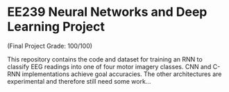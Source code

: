 # EE239 Neural Networks and Deep Learning Project

(Final Project Grade: 100/100)

This repository contains the code and dataset for training an RNN to classify EEG readings into one of four motor imagery classes. CNN and C-RNN implementations achieve goal accuracies. The other architectures are experimental and therefore still need some work... 
